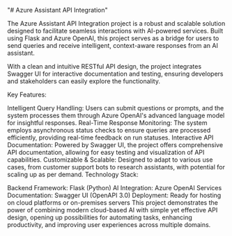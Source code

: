 "# Azure Assistant API Integration" 

The Azure Assistant API Integration project is a robust and scalable solution designed to facilitate seamless interactions with AI-powered services. Built using Flask and Azure OpenAI, this project serves as a bridge for users to send queries and receive intelligent, context-aware responses from an AI assistant.

With a clean and intuitive RESTful API design, the project integrates Swagger UI for interactive documentation and testing, ensuring developers and stakeholders can easily explore the functionality.

Key Features:

Intelligent Query Handling: Users can submit questions or prompts, and the system processes them through Azure OpenAI's advanced language model for insightful responses.
Real-Time Response Monitoring: The system employs asynchronous status checks to ensure queries are processed efficiently, providing real-time feedback on run statuses.
Interactive API Documentation: Powered by Swagger UI, the project offers comprehensive API documentation, allowing for easy testing and visualization of API capabilities.
Customizable & Scalable: Designed to adapt to various use cases, from customer support bots to research assistants, with potential for scaling up as per demand.
Technology Stack:

Backend Framework: Flask (Python)
AI Integration: Azure OpenAI Services
Documentation: Swagger UI (OpenAPI 3.0)
Deployment: Ready for hosting on cloud platforms or on-premises servers
This project demonstrates the power of combining modern cloud-based AI with simple yet effective API design, opening up possibilities for automating tasks, enhancing productivity, and improving user experiences across multiple domains.

